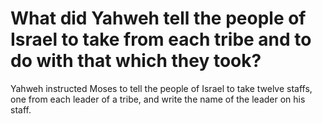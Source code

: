# What did Yahweh tell the people of Israel to take from each tribe and to do with that which they took?

Yahweh instructed Moses to tell the people of Israel to take twelve staffs, one from each leader of a tribe, and write the name of the leader on his staff.
